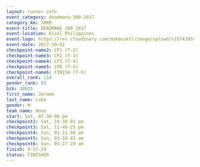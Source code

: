 ```yaml
---
layout: runner-info 
event_category: deadmans-300-2017 
category_km: 30KM 
event-title: DEADMANS 300 2017 
event-location: Rizal Philippines 
event-logo: https://res.cloudinary.com/dykbosktl/image/upload/v1574385898/Logo/2017-DM300-Logo_ljecaw.jpg 
event-date: 2017-10-02 
checkpoint-name2: CP1 (T-2) 
checkpoint-name3: CP2 (T-3) 
checkpoint-name4: CP3 (T-4) 
checkpoint-name5: CP6 (T-5) 
checkpoint-name6: FINISH (T-6) 
overall_rank: 114
gender_rank: 93
bib: 30035
first_name: Jerome
last_name: Lobo
gender: M
team_name: None
start: Sat, 07-30-00 pm
checkpoint2: Sat, 10-38-01 pm
checkpoint3: Sat, 11-40-25 pm
checkpoint4: Sun, 01-11-50 am
checkpoint5: Sun, 03-18-43 am
checkpoint6: Sun, 05-27-29 am
finish: 9-57-29
status: FINISHER
---
```

